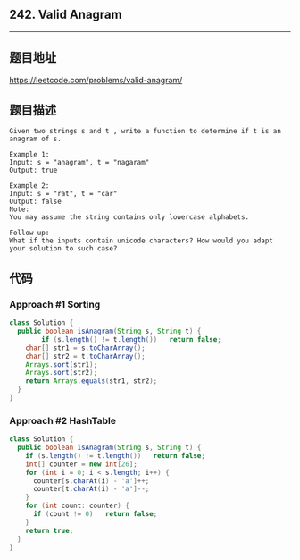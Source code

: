 ## 242. Valid Anagram

----
## 题目地址

https://leetcode.com/problems/valid-anagram/

## 题目描述
```
Given two strings s and t , write a function to determine if t is an anagram of s.

Example 1:
Input: s = "anagram", t = "nagaram"
Output: true

Example 2:
Input: s = "rat", t = "car"
Output: false
Note:
You may assume the string contains only lowercase alphabets.

Follow up:
What if the inputs contain unicode characters? How would you adapt your solution to such case?
```

## 代码

### Approach #1 Sorting

```java
class Solution {
  public boolean isAnagram(String s, String t) {
		if (s.length() != t.length()) 	return false;
    char[] str1 = s.toCharArray();
    char[] str2 = t.toCharArray();
    Arrays.sort(str1);
    Arrays.sort(str2);
    return Arrays.equals(str1, str2);
  }
}
```

### Approach #2 HashTable

```java
class Solution {
  public boolean isAnagram(String s, String t) {
    if (s.length() != t.length())	return false;
    int[] counter = new int[26];
    for (int i = 0; i < s.length; i++) {
      counter[s.charAt(i) - 'a']++;
      counter[t.charAt(i) - 'a']--;
    }
    for (int count: counter) {
      if (count != 0) 	return false;
    }
    return true;
  }
}
```















